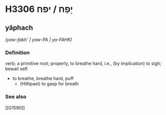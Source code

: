 # H3306 יָפַח / יפח

## yâphach

_(yaw-fakh' | yaw-PA | ya-FAHK)_

### Definition

verb; a primitive root; properly, to breathe hard, i.e., (by implication) to sigh; bewail self.

- to breathe, breathe hard, puff
    - (Hithpael) to gasp for breath
### See also

[[G1590]]

